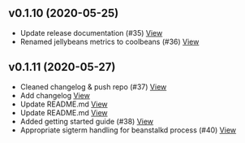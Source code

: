 ## v0.1.10 (2020-05-25)

*  Update release documentation (#35) [View](https://github.com/1xyz/coolbeans/commit/8c2db92894486349928d296164518fe0f35efc56)
*  Renamed jellybeans metrics to coolbeans (#36) [View](https://github.com/1xyz/coolbeans/commit/e065409e77358e6d8a712bb37d5b466c8b29f689)
## v0.1.11 (2020-05-27)

*  Cleaned changelog & push repo (#37) [View](https://github.com/1xyz/coolbeans/commit/94e3aaae88c58fb50e35782a8a66fb5a6ae23abb)
*  Add changelog [View](https://github.com/1xyz/coolbeans/commit/0ca9dd91fe57edd433d7a8893599759a92623b75)
*  Update README.md [View](https://github.com/1xyz/coolbeans/commit/d305b5890505ad9f851478f965fa5e932d6e73e5)
*  Update README.md [View](https://github.com/1xyz/coolbeans/commit/983853568e2f0ce7fd0bf7c11e074065311399f3)
*  Added getting started guide (#38) [View](https://github.com/1xyz/coolbeans/commit/991454f47f1de254b1826f8db4b90188463b1da3)
*  Appropriate sigterm handling for beanstalkd process (#40) [View](https://github.com/1xyz/coolbeans/commit/edef35b61773e8436dde2c1d005d625489209b0d)
